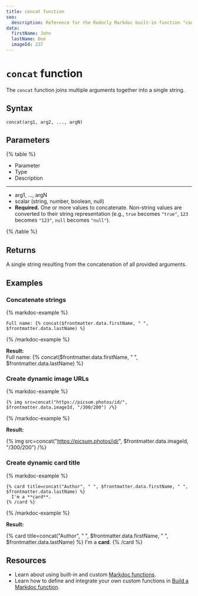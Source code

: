 ```yaml
---
title: concat function
seo:
  description: Reference for the Redocly Markdoc built-in function "concat".
data:
  firstName: John
  lastName: Doe
  imageId: 237
---
```


# `concat` function

The `concat` function joins multiple arguments together into a single string.

## Syntax

```markdoc
concat(arg1, arg2, ..., argN)
```

## Parameters

{% table %}

- Parameter
- Type
- Description

---

- arg1, ..., argN
- scalar (string, number, boolean, null)
- **Required.** One or more values to concatenate. Non-string values are converted to their string representation (e.g., `true` becomes `"true"`, `123` becomes `"123"`, `null` becomes `"null"`).

{% /table %}

## Returns

A single string resulting from the concatenation of all provided arguments.

## Examples

### Concatenate strings

{% markdoc-example %}
  ```markdoc {% process=false %}
  Full name: {% concat($frontmatter.data.firstName, " ", $frontmatter.data.lastName) %}
  ```
{% /markdoc-example %}

**Result:**\
Full name: {% concat($frontmatter.data.firstName, " ", $frontmatter.data.lastName) %}

### Create dynamic image URLs

{% markdoc-example %}
  ```markdoc {% process=false %}
  {% img src=concat("https://picsum.photos/id/", $frontmatter.data.imageId, "/300/200") /%}
  ```
{% /markdoc-example %}

**Result:**

{% img src=concat("https://picsum.photos/id/", $frontmatter.data.imageId, "/300/200") /%}

### Create dynamic card title

{% markdoc-example %}
  ```markdoc {% process=false %}
  {% card title=concat("Author", " ", $frontmatter.data.firstName, " ", $frontmatter.data.lastName) %}
    I'm a **card**.
  {% /card %}
  ```
{% /markdoc-example %}

**Result:**

{% card title=concat("Author", " ", $frontmatter.data.firstName, " ", $frontmatter.data.lastName) %}
    I'm a **card**.
{% /card %}

## Resources

- Learn about using built-in and custom [Markdoc functions](./index.md).
- Learn how to define and integrate your own custom functions in [Build a Markdoc function](../../../extend/tutorials/build-custom-function.md).
